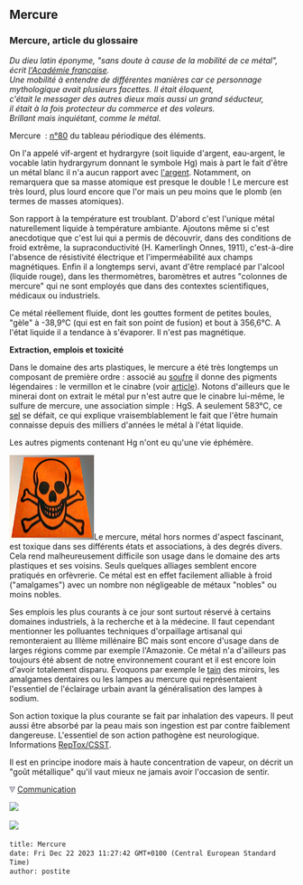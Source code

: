 ## Mercure
### Mercure, article du glossaire
 _Du dieu latin éponyme, "sans doute à cause de la mobilité de ce métal",  
écrit [l'Académie française](liensutiles.html#academie).  
Une mobilité à entendre de différentes manières car ce personnage  
mythologique avait plusieurs facettes. Il était éloquent,  
c'était le messager des autres dieux mais aussi un grand séducteur,  
il était à la fois protecteur du commerce et des voleurs.  
Brillant mais inquiétant, comme le métal._

Mercure  : [n°80](annexe1.html#hg) du tableau périodique des éléments. 

On l'a appelé vif-argent et hydrargyre (soit liquide d'argent, eau-argent, le vocable latin hydrargyrum donnant le symbole Hg) mais à part le fait d'être un métal blanc il n'a aucun rapport avec [l'argent](argent.html). Notamment, on remarquera que sa masse atomique est presque le double ! Le mercure est très lourd, plus lourd encore que l'or mais un peu moins que le plomb (en termes de masses atomiques).

Son rapport à la température est troublant. D'abord c'est l'unique métal naturellement liquide à température ambiante. Ajoutons même si c'est anecdotique que c'est lui qui a permis de découvrir, dans des conditions de froid extrême, la supraconductivité (H. Kamerlingh Onnes, 1911), c'est-à-dire l'absence de résistivité électrique et l'imperméabilité aux champs magnétiques. Enfin il a longtemps servi, avant d'être remplacé par l'alcool (liquide rouge), dans les thermomètres, baromètres et autres "colonnes de mercure" qui ne sont employés que dans des contextes scientifiques, médicaux ou industriels.

Ce métal réellement fluide, dont les gouttes forment de petites boules, "gèle" à -38,9°C (qui est en fait son point de fusion) et bout à 356,6°C. A l'état liquide il a tendance à s'évaporer. Il n'est pas magnétique.

**Extraction, emplois et toxicité**

Dans le domaine des arts plastiques, le mercure a été très longtemps un composant de première ordre : associé au [soufre](soufre.html) il donne des pigments légendaires : le vermillon et le cinabre (voir [article](vermillons-2.html)). Notons d'ailleurs que le minerai dont on extrait le métal pur n'est autre que le cinabre lui-même, le sulfure de mercure, une association simple : HgS. A seulement 583°C, ce [sel](formationdesels.html) se défait, ce qui explique vraisemblablement le fait que l'être humain connaisse depuis des milliers d'années le métal à l'état liquide.

Les autres pigments contenant Hg n'ont eu qu'une vie éphémère.

![](images/toxiqueversionweb.jpg)Le mercure, métal hors normes d'aspect fascinant, est toxique dans ses différents états et associations, à des degrés divers. Cela rend malheureusement difficile son usage dans le domaine des arts plastiques et ses voisins. Seuls quelques alliages semblent encore pratiqués en orfèvrerie. Ce métal est en effet facilement alliable à froid ("amalgames") avec un nombre non négligeable de métaux "nobles" ou moins nobles.

Ses emplois les plus courants à ce jour sont surtout réservé à certains domaines industriels, à la recherche et à la médecine. Il faut cependant mentionner les polluantes techniques d'orpaillage artisanal qui remonteraient au IIIème millénaire BC mais sont encore d'usage dans de larges régions comme par exemple l'Amazonie. Ce métal n'a d'ailleurs pas toujours été absent de notre environnement courant et il est encore loin d'avoir totalement disparu. Évoquons par exemple le [tain](tain.html) des miroirs, les amalgames dentaires ou les lampes au mercure qui représentaient l'essentiel de l'éclairage urbain avant la généralisation des lampes à sodium.

Son action toxique la plus courante se fait par inhalation des vapeurs. Il peut aussi être absorbé par la peau mais son ingestion est par contre faiblement dangereuse. L'essentiel de son action pathogène est neurologique. Informations [RepTox/CSST](liensutiles.html#csst).

Il est en principe inodore mais à haute concentration de vapeur, on décrit un "goût métallique" qu'il vaut mieux ne jamais avoir l'occasion de sentir.



![](images/flechebas.gif) [Communication](http://www.artrealite.com/annonceurs.htm) 

[![](https://cbonvin.fr/sites/regie.artrealite.com/visuels/campagne1.png)](index-2.html#20131014)

![](https://cbonvin.fr/sites/regie.artrealite.com/visuels/campagne2.png)
```
title: Mercure
date: Fri Dec 22 2023 11:27:42 GMT+0100 (Central European Standard Time)
author: postite
```
